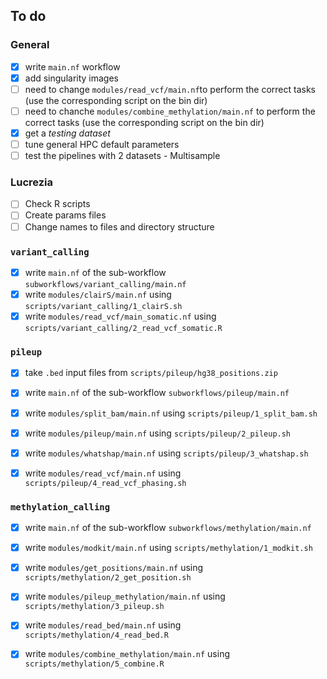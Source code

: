 ## To do
### General
- [x] write `main.nf` workflow
- [x] add singularity images
- [ ] need to change `modules/read_vcf/main.nf`to perform the correct tasks (use the corresponding  script on the bin dir)
- [ ] need to chanche `modules/combine_methylation/main.nf` to perform the correct tasks (use the corresponding  script on the bin dir)
- [x] get a *testing dataset*
- [ ] tune general HPC default parameters
- [ ] test the pipelines with 2 datasets - Multisample

### Lucrezia
- [ ] Check R scripts
- [ ] Create params files
- [ ] Change names to files and directory structure

### `variant_calling`
- [x] write `main.nf` of the sub-workflow `subworkflows/variant_calling/main.nf`
- [x] write `modules/clairS/main.nf` using `scripts/variant_calling/1_clairS.sh`
- [x] write `modules/read_vcf/main_somatic.nf` using `scripts/variant_calling/2_read_vcf_somatic.R`

### `pileup`
- [x] take `.bed` input files from `scripts/pileup/hg38_positions.zip`

- [x] write `main.nf` of the sub-workflow `subworkflows/pileup/main.nf`
- [x] write `modules/split_bam/main.nf` using `scripts/pileup/1_split_bam.sh`
- [x] write `modules/pileup/main.nf` using `scripts/pileup/2_pileup.sh`
- [x] write `modules/whatshap/main.nf` using `scripts/pileup/3_whatshap.sh`
- [x] write `modules/read_vcf/main.nf` using `scripts/pileup/4_read_vcf_phasing.sh`

### `methylation_calling`
- [x] write `main.nf` of the sub-workflow `subworkflows/methylation/main.nf`
- [x] write `modules/modkit/main.nf` using `scripts/methylation/1_modkit.sh`
- [x] write `modules/get_positions/main.nf` using `scripts/methylation/2_get_position.sh`
- [x] write `modules/pileup_methylation/main.nf` using `scripts/methylation/3_pileup.sh`
- [x] write `modules/read_bed/main.nf` using `scripts/methylation/4_read_bed.R`
- [x] write `modules/combine_methylation/main.nf` using `scripts/methylation/5_combine.R`


